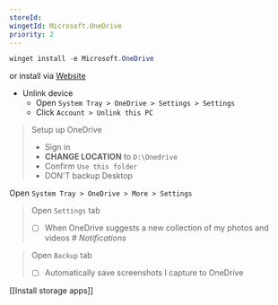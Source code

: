 ```yaml
---
storeId: 
wingetId: Microsoft.OneDrive
priority: 2
---
```



```powershell
winget install -e Microsoft.OneDrive
```

or install via [Website](https://go.microsoft.com/fwlink/p/?LinkID=2182910&clcid=0x407)

- Unlink device
    - Open `System Tray > OneDrive > Settings > Settings`
    - Click `Account > Unlink this PC`

> Setup up OneDrive
> - Sign in
> - **CHANGE LOCATION** to `D:\Onedrive`
> - Confirm `Use this folder`
> - DON'T backup Desktop

Open `System Tray > OneDrive > More > Settings`
> Open `Settings` tab
> - [ ] When OneDrive suggests a new collection of my photos and videos _# Notifications_

> Open `Backup` tab
> - [ ] Automatically save screenshots I capture to OneDrive



[[Install storage apps]]